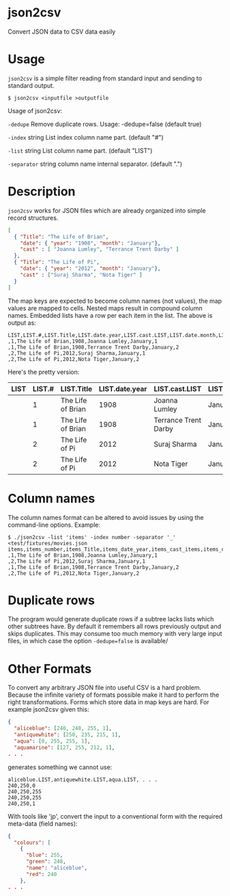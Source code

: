 # json2csv

Convert JSON data to CSV data easily

# Usage

`json2csv` is a simple filter reading from standard input and sending to standard output.

```
$ json2csv <inputfile >outputfile
```
Usage of json2csv:

`-dedupe`
Remove duplicate rows. Usage: -dedupe=false (default true)

`-index` string
List index column name part. (default "#")

`-list` string
List column name part. (default "LIST")

`-separator` string
column name internal separator. (default ".")

# Description

`json2csv` works for JSON files which are already organized into simple record structures.

```JSON
[
  { "Title": "The Life of Brian",
    "date": { "year": "1908", "month": "January"},
    "cast" : [ "Joanna Lumley", "Terrance Trent Darby" ]
  },
  { "Title": "The Life of Pi",
    "date": { "year": "2012", "month": "January"},
    "cast" : ["Suraj Sharma", "Nota Tiger" ]
  }
]
```

The map keys are expected to become column names (not values), the map values are 
mapped to cells. Nested maps result in compound column names. Embedded lists have a 
row per each item in the list. The above is output as:

```
LIST,LIST.#,LIST.Title,LIST.date.year,LIST.cast.LIST,LIST.date.month,LIST.cast.LIST.#
,1,The Life of Brian,1908,Joanna Lumley,January,1
,1,The Life of Brian,1908,Terrance Trent Darby,January,2
,2,The Life of Pi,2012,Suraj Sharma,January,1
,2,The Life of Pi,2012,Nota Tiger,January,2
```

Here's the pretty version:

|LIST|LIST.#|LIST.Title       |LIST.date.year|LIST.cast.LIST      |LIST.date.month|LIST.cast.LIST.#|
|----|------|-----------------|--------------|--------------------|---------------|----------------|
|    |1     |The Life of Brian|1908          |Joanna Lumley       |January        |1               |
|    |1     |The Life of Brian|1908          |Terrance Trent Darby|January        |2               |
|    |2     |The Life of Pi   |2012          |Suraj Sharma        |January        |1               |
|    |2     |The Life of Pi   |2012          |Nota Tiger          |January        |2               |

# Column names

The column names format can be altered to avoid issues by using the command-line options. 
Example:
```
$ ./json2csv -list 'items' -index number -separator '_' <test/fixtures/movies.json
items,items_number,items_Title,items_date_year,items_cast_items,items_date_month,items_cast_items_number
,1,The Life of Brian,1908,Joanna Lumley,January,1
,2,The Life of Pi,2012,Suraj Sharma,January,1
,1,The Life of Brian,1908,Terrance Trent Darby,January,2
,2,The Life of Pi,2012,Nota Tiger,January,2
```

# Duplicate rows

The program would generate duplicate rows if a subtree lacks lists which other subtrees have. 
By default it remembers all rows previously output and skips duplicates. This may consume 
too much memory with very large input files, in which case the option `-dedupe=false` is available/

# Other Formats

To convert any arbitrary JSON file into useful CSV is a hard problem. Because the infinite
variety of formats possible make it hard to perform the right transformations. Forms which 
store data in map keys are hard. For example json2csv given this: 

```JSON
{
  "aliceblue": [240, 248, 255, 1],
  "antiquewhite": [250, 235, 215, 1],
  "aqua": [0, 255, 255, 1],
  "aquamarine": [127, 255, 212, 1],
. . .
```
generates something we cannot use:
```
aliceblue.LIST,antiquewhite.LIST,aqua.LIST, . . .
240,250,0
240,250,255
240,250,255
240,250,1
```
With tools like 'jp', convert the input to a conventional form with the required
meta-data (field names):
```JSON
{
  "colours": [
    {
      "blue": 255,
      "green": 248,
      "name": "aliceblue",
      "red": 240
    },
. . .
```